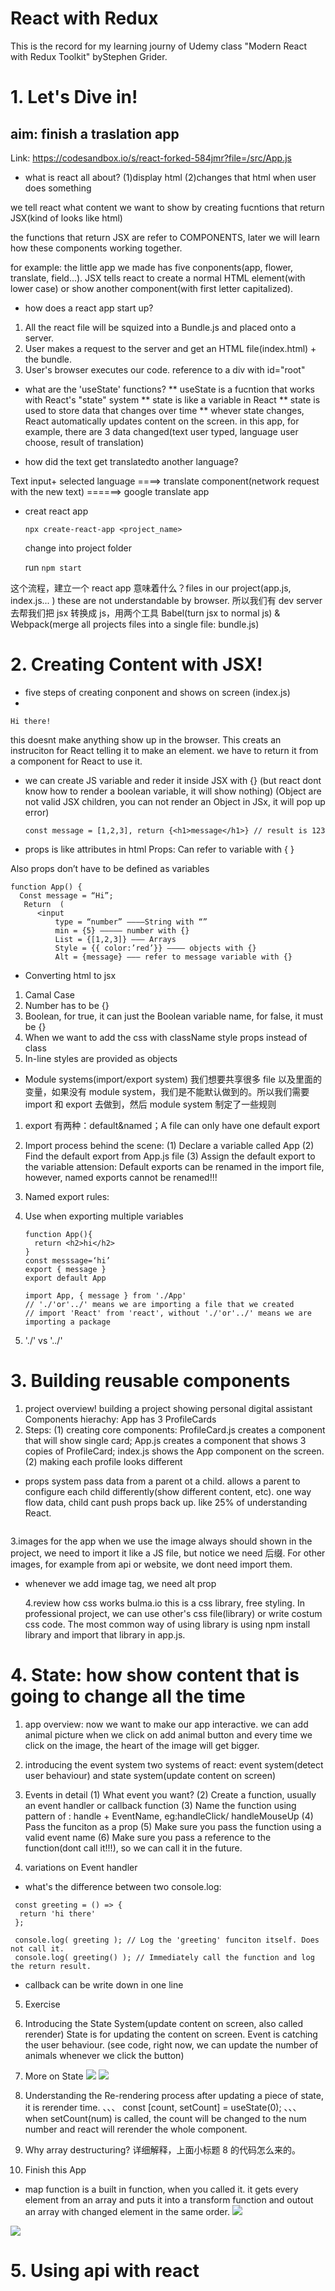 # React with Redux

This is the record for my learning journy of Udemy class "Modern React with Redux Toolkit" byStephen Grider.

# 1. Let's Dive in!

## aim: finish a traslation app

Link: https://codesandbox.io/s/react-forked-584jmr?file=/src/App.js

- what is react all about?
  (1)display html
  (2)changes that html when user does something

we tell react what content we want to show by creating fucntions that return JSX(kind of looks like html)

the functions that return JSX are refer to COMPONENTS, later we will learn how these components working together.

for example: the little app we made has five conponents(app, flower, translate, field...). JSX tells react to create a normal HTML element(with lower case) or show another component(with first letter capitalized).

- how does a react app start up?

1. All the react file will be squized into a Bundle.js and placed onto a server.
2. User makes a request to the server and get an HTML file(index.html) + the bundle.
3. User's browser executes our code.
   reference to a div with id="root"

- what are the 'useState' functions?
  ** useState is a fucntion that works with React's "state" system
  ** state is like a variable in React
  ** state is used to store data that changes over time
  ** whever state changes, React automatically updates content on the screen.
  in this app, for example, there are 3 data changed(text user typed, language user choose, result of translation)

- how did the text get translatedto another language?

Text input+ selected language ====> translate component(network request with the new text) ======> google translate app

- creat react app

  ```
  npx create-react-app <project_name>
  ```

  change into project folder

  run `npm start`

这个流程，建立一个 react app 意味着什么？files in our project(app.js, index.js... ) these are not understandable by browser. 所以我们有 dev server 去帮我们把 jsx 转换成 js，用两个工具 Babel(turn jsx to normal js) & Webpack(merge all projects files into a single file: bundle.js)

# 2. Creating Content with JSX!

- five steps of creating conponent and shows on screen (index.js)
-

```
Hi there!
```

this doesnt make anything show up in the browser. This creats an instruciton for React telling it to make an element. we have to return it from a component for React to use it.

- we can create JS variable and reder it inside JSX with {}
  (but react dont know how to render a boolean variable, it will show nothing)
  (Object are not valid JSX children, you can not render an Object in JSx, it will pop up error)

  ```
  const message = [1,2,3], return {<h1>message</h1>} // result is 123
  ```

- props is like attributes in html
  Props:
  Can refer to variable with { }

Also props don’t have to be defined as variables

```
function App() {
  Const message = “Hi”;
   Return  (
      <input
          type = “number” ————String with “”
          min = {5} ————— number with {}
          List = {[1,2,3]} ——— Arrays
          Style = {{ color:’red’}} ———— objects with {}
          Alt = {message} ——— refer to message variable with {}
```

- Converting html to jsx

1. Camal Case
2. Number has to be {}
3. Boolean, for true, it can just the Boolean variable name, for false, it must be {}
4. When we want to add the css with className style props instead of class
5. In-line styles are provided as objects

- Module systems(import/export system)
  我们想要共享很多 file 以及里面的变量，如果没有 module system，我们是不能默认做到的。所以我们需要 import 和 export 去做到，然后 module system 制定了一些规则

1. export 有两种：default&named；A file can only have one default export

2. Import process behind the scene:
   (1) Declare a variable called App
   (2) Find the default export from App.js file
   (3) Assign the default export to the variable
   attension: Default exports can be renamed in the import file, however, named exports cannot be renamed!!!

3. Named export rules:

4. Use when exporting multiple variables

   ```
   function App(){
     return <h2>hi</h2>
   }
   const messsage=‘hi’
   export { message }
   export default App
   ```

   ```
   import App, { message } from './App'
   // './'or'../' means we are importing a file that we created
   // import 'React' from 'react', without './'or'../' means we are importing a package
   ```

5. './' vs '../'

# 3. Building reusable components

1. project overview!
   building a project showing personal digital assistant
   Components hierachy: App has 3 ProfileCards
2. Steps:
   (1) creating core components: ProfileCard.js creates a component that will show single card; App.js creates a component that shows 3 copies of ProfileCard; index.js shows the App component on the screen.
   (2) making each profile looks different

- props system
  pass data from a parent ot a child. allows a parent to configure each child differently(show different content, etc). one way flow data, child cant push props back up. like 25% of understanding React.

<img src="">

3.images for the app
when we use the image always should shown in the project, we need to import it like a JS file, but notice we need 后缀. For other images, for example from api or website, we dont need import them.

- whenever we add image tag, we need alt prop

  4.review how css works
  bulma.io this is a css library, free styling. In professional project, we can use other's css file(library) or write costum css code. The most common way of using library is using npm install library and import that library in app.js.

# 4. State: how show content that is going to change all the time

1. app overview:
   now we want to make our app interactive. we can add animal picture when we click on add animal button and every time we click on the image, the heart of the image will get bigger.

2. introducing the event system
   two systems of react: event system(detect user behaviour) and state system(update content on screen)

3. Events in detail
   (1) What event you want?
   (2) Create a function, usually an event handler or callback function
   (3) Name the function using pattern of : handle + EventName, eg:handleClick/ handleMouseUp
   (4) Pass the funciton as a prop
   (5) Make sure you pass the function using a valid event name
   (6) Make sure you pass a reference to the function(dont call it!!!), so we can call it in the future.

4. variations on Event handler

- what's the difference between two console.log:

```
 const greeting = () => {
  return 'hi there'
 };

 console.log( greeting ); // Log the 'greeting' funciton itself. Does not call it.
 console.log( greeting() ); // Immediately call the function and log the return result.
```

- callback can be write down in one line

5. Exercise
6. Introducing the State System(update content on screen, also called rerender)
   State is for updating the content on screen. Event is catching the user behaviour.
   (see code, right now, we can update the number of animals whenever we click the button)
7. More on State
   <img src="images/46.1.jpeg">
   <img src="images/46.2.jpeg">

8. Understanding the Re-rendering process
   after updating a piece of state, it is rerender time.
   、、、
   const [count, setCount] = useState(0);
   、、、
   when setCount(num) is called, the count will be changed to the num number and react will rerender the whole component.

9. Why array destructuring?
   详细解释，上面小标题 8 的代码怎么来的。

10. Finish this App

- map function is a built in function, when you called it. it gets every element from an array and puts it into a transform function and outout an array with changed element in the same order.
  <img src="images/50.1.jpeg">

<img src="images/4.app.gif">

# 5. Using api with react
